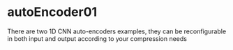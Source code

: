 # autoEncoder01
There are two 1D CNN auto-encoders examples, they can be reconfigurable in both input and output according to your compression needs  

